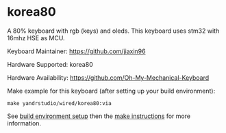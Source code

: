 korea80
===

A 80% keyboard with rgb (keys) and oleds.
This keyboard uses stm32 with 16mhz HSE as MCU.

Keyboard Maintainer: https://github.com/jiaxin96

Hardware Supported: korea80

Hardware Availability: https://github.com/Oh-My-Mechanical-Keyboard 

Make example for this keyboard (after setting up your build environment):

    make yandrstudio/wired/korea80:via


See [build environment setup](https://docs.qmk.fm/#/getting_started_build_tools) then the [make instructions](https://docs.qmk.fm/#/getting_started_make_guide) for more information.
